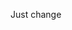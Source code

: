 Just change

 <div class="footer-column col-lg-4 col-md-12 col-sm-12">

 <div class="footer-column col-lg-2 col-md-4 col-sm-12">

 <div class="footer-column col-lg-3 col-md-4 col-sm-12">

 <div class="footer-column col-lg-3 col-md-4 col-sm-12">

